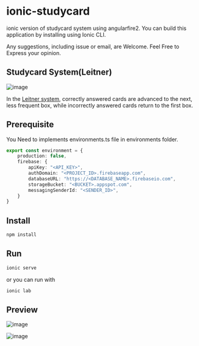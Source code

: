 # ionic-studycard

ionic version of studycard system using angularfire2.
You can build this application by installing using Ionic CLI.

Any suggestions, including issue or email, are Welcome.
Feel Free to Express your opinion.

## Studycard System(Leitner)

![image](https://upload.wikimedia.org/wikipedia/commons/thumb/8/82/Leitner_system_alternative.svg/440px-Leitner_system_alternative.svg.png)

In the [Leitner system](https://en.wikipedia.org/wiki/Leitner_system), correctly answered cards are advanced to the next, less frequent box, while incorrectly answered cards return to the first box.

## Prerequisite

You Need to implements environments.ts file in environments folder.

```typescript
export const environment = {
    production: false,
    firebase: {
        apiKey: "<API_KEY>",
        authDomain: "<PROJECT_ID>.firebaseapp.com",
        databaseURL: "https://<DATABASE_NAME>.firebaseio.com",
        storageBucket: "<BUCKET>.appspot.com",
        messagingSenderId: "<SENDER_ID>",
    }
}
```

## Install

```bash
npm install
```

## Run

```bash
ionic serve
```
or you can run with
```bash
ionic lab
```

## Preview

![image](https://raw.githubusercontent.com/llighter/ionic-studycard2/master/images/login-add-category.gif)

![image](https://raw.githubusercontent.com/llighter/ionic-studycard2/master/images/add-card.gif)

